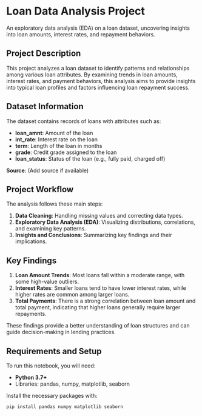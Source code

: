 # Loan Data Analysis Project

An exploratory data analysis (EDA) on a loan dataset, uncovering insights into loan amounts, interest rates, and repayment behaviors.
## Project Description

This project analyzes a loan dataset to identify patterns and relationships among various loan attributes. By examining trends in loan amounts, interest rates, and payment behaviors, this analysis aims to provide insights into typical loan profiles and factors influencing loan repayment success.
## Dataset Information

The dataset contains records of loans with attributes such as:
- **loan_amnt**: Amount of the loan
- **int_rate**: Interest rate on the loan
- **term**: Length of the loan in months
- **grade**: Credit grade assigned to the loan
- **loan_status**: Status of the loan (e.g., fully paid, charged off)
  
**Source**: (Add source if available)
## Project Workflow

The analysis follows these main steps:
1. **Data Cleaning**: Handling missing values and correcting data types.
2. **Exploratory Data Analysis (EDA)**: Visualizing distributions, correlations, and examining key patterns.
3. **Insights and Conclusions**: Summarizing key findings and their implications.
## Key Findings

1. **Loan Amount Trends**: Most loans fall within a moderate range, with some high-value outliers.
2. **Interest Rates**: Smaller loans tend to have lower interest rates, while higher rates are common among larger loans.
3. **Total Payments**: There is a strong correlation between loan amount and total payment, indicating that higher loans generally require larger repayments.

These findings provide a better understanding of loan structures and can guide decision-making in lending practices.
## Requirements and Setup

To run this notebook, you will need:
- **Python 3.7+**
- Libraries: pandas, numpy, matplotlib, seaborn

Install the necessary packages with:
```bash
pip install pandas numpy matplotlib seaborn
